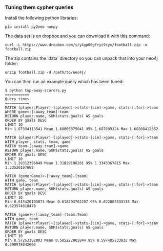 ### Tuning them cypher queries

Install the following python libraries:

    pip install py2neo numpy

The data set is on dropbox and you can download it with this command:

    curl -L https://www.dropbox.com/s/y4gp00gfryc9syx/football.zip -o football.zip

The zip contains the 'data' directory so you can unpack that into your neo4j folder:

	unzip football.zip -d /path/to/neo4j/

You can then run an example query which has been tuned:

    $ python top-away-scorers.py
    ===========
    Query times
    ===========
    MATCH (player:Player)-[:played]->stats-[:in]->game, stats-[:for]->team
    WHERE game<-[:away_team]-team
    RETURN player.name, SUM(stats.goals) AS goals
    ORDER BY goals DESC
    LIMIT 10
    Min 1.67394113541 Mean 1.68005379041 95% 1.687089324 Max 1.68808412552

    MATCH (player:Player)-[:played]->stats-[:in]->game, stats-[:for]->team
    WITH player, stats, team, game
    MATCH team-[:away_team]->game
    RETURN player.name, SUM(stats.goals) AS goals
    ORDER BY goals DESC
    LIMIT 10
    Min 1.29312396049 Mean 1.31829198201 95% 1.3343367815 Max 1.33520197868

    MATCH (game:Game)<-[:away_team]-(team)
    WITH game, team
    MATCH (player:Player)-[:played]->stats-[:in]->game, stats-[:for]->team
    RETURN player.name, SUM(stats.goals) AS goals
    ORDER BY goals DESC
    LIMIT 10
    Min 0.615420103073 Mean 0.618293762207 95% 0.622805333138 Max 0.623574018478

    MATCH (game)<-[:away_team]-(team:Team)
    WITH game, team
    MATCH (player:Player)-[:played]->stats-[:in]->game, stats-[:for]->team
    RETURN player.name, SUM(stats.goals) AS goals
    ORDER BY goals DESC
    LIMIT 10
    Min 0.57263302803 Mean 0.585222005844 95% 0.597485733032 Max 0.598978042603